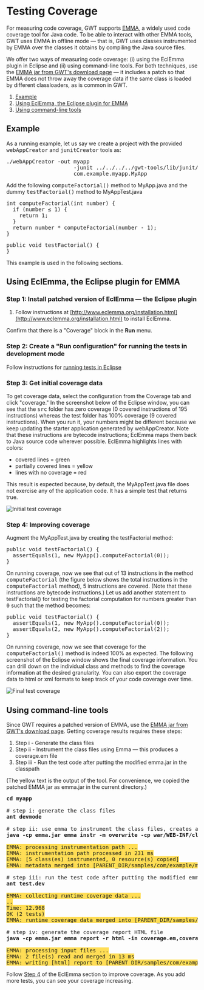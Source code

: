 Testing Coverage
===

For measuring code coverage, GWT supports [EMMA](http://emma.sourceforge.net/), a widely used code coverage tool for Java code. To be able to interact with other EMMA tools, GWT uses EMMA in offline mode &mdash; that is, GWT uses classes instrumented by EMMA over the classes it obtains by compiling the Java source files.

We offer two ways of measuring code coverage: (i) using the EclEmma plugin in Eclipse and (ii) using command-line tools. For both techniques, use the [EMMA jar from GWT's download page](http://google-web-toolkit.googlecode.com/files/emma-2.0.5312-patched.jar) &mdash; it includes a patch so that EMMA does not throw away the coverage data if the same class is loaded by different classloaders, as is common in GWT.

1.  [Example](#example)
2.  [Using EclEmma, the Eclipse plugin for EMMA](#eclemma)
3.  [Using command-line tools](#command-line)

## Example<a id="example"></a>

As a running example, let us say we create a project with the provided <tt>webAppCreator</tt> and <tt>junitCreator</tt> tools as:

<pre>./webAppCreator -out myapp  
                     -junit ../../../../gwt-tools/lib/junit/junit-3.8.1.jar 
                     com.example.myapp.MyApp
</pre>

Add the following <tt>computeFactorial()</tt> method to MyApp.java and the dummy <tt>testFactorial()</tt> method to MyAppTest.java

<pre>int computeFactorial(int number) {
  if (number &le; 1) {
    return 1;
  }
  return number * computeFactorial(number - 1);
}</pre>

<pre>public void testFactorial() {
}</pre>

This example is used in the following sections.

## Using EclEmma, the Eclipse plugin for EMMA<a id="eclemma"></a>

### Step 1: Install patched version of EclEmma &mdash; the Eclipse plugin<a id="install"></a>

1.  Follow instructions at [http://www.eclemma.org/installation.html](http://www.eclemma.org/installation.html) to install EclEmma.

Confirm that there is a "Coverage" block  in the **Run** menu. 

### Step 2: Create a "Run configuration" for running the tests in development mode<a id="configuration"></a>

Follow instructions for [running tests in Eclipse](DevGuideTesting.html#DevGuideRunningTestsInEclipse)

### Step 3: Get initial coverage data<a id="initial"></a>

To get coverage data, select the configuration from the Coverage tab and click "coverage."  In the screenshot below of the Eclipse window, you can see that the <tt>src</tt> folder has zero coverage (0 covered instructions of 195 instructions) whereas the test folder has 100% coverage (9 covered instructions). When you run it, your numbers might be different because we keep updating the starter application generated by webAppCreator. Note that these instructions are bytecode instructions; EclEmma maps them back to Java source code wherever possible. EclEmma highlights lines with colors:

*   covered lines = green
*   partially covered lines = yellow
*   lines with no coverage = red

This result is expected because, by default, the MyAppTest.java file does not exercise any of the application code. It has a simple test that returns true.

![](images/TestCoverageInitial.jpg "Initial test coverage")

### Step 4: Improving coverage<a id="improving"></a>

Augment the MyAppTest.java by creating the testFactorial method:

<pre>public void testFactorial() {
  assertEquals(1, new MyApp().computeFactorial(0));
}</pre>

On running coverage, now we see that out of 13 instructions in the method <tt>computeFactorial</tt> (the figure below shows the total instructions in the <tt>computeFactorial</tt> method), 5 instructions are covered. (Note that these instructions are bytecode instructions.) Let us add another statement to testFactorial() for testing the factorial computation for numbers greater than <tt>0</tt> such that the method becomes:

<pre>public void testFactorial() {
  assertEquals(1, new MyApp().computeFactorial(0));
  assertEquals(2, new MyApp().computeFactorial(2));
}</pre>
 
On running coverage, now we see that coverage for the <tt>computeFactorial()</tt> method is indeed 100% as expected. The following screenshot of the Eclipse window shows the final coverage information. You can drill down on the individual class and methods to find the coverage information at the desired granularity. You can also export the coverage data to html or xml formats to keep track of your code coverage over time. 

![](images/TestCoverageFinal.jpg "Final test coverage")

## Using command-line tools<a id="command-line"></a>

Since GWT requires a patched version of EMMA, use the [EMMA jar from GWT's download page](http://google-web-toolkit.googlecode.com/files/emma-2.0.5312-patched.jar). Getting coverage results requires these steps:

1.  Step i - Generate the class files
2.  Step ii - Instrument the class files using Emma &mdash; this produces a coverage.em file
3.  Step iii - Run the test code after putting the modified emma.jar in the classpath

(The yellow text is the output of the tool. For convenience, we copied the patched EMMA jar as emma.jar in the current directory.)

<pre><strong>cd myapp </strong>

# step i: generate the class files
<strong>ant devmode</strong>

# step ii: use emma to instrument the class files, creates a coverage.em file
<strong>java -cp emma.jar emma instr -m overwrite -cp war/WEB-INF/classes/com/example/myapp/client </strong>

<span style="background: #FD5;">EMMA: processing instrumentation path ...
EMMA: instrumentation path processed in 231 ms
EMMA: [5 class(es) instrumented, 0 resource(s) copied]
EMMA: metadata merged into [PARENT_DIR/samples/com/example/myapp/coverage.em] {in 17 ms}</span>

# step iii: run the test code after putting the modified emma.jar in the classpath; generates a coverage.ec file
<strong>ant test.dev</strong>

<span style="background: #FD5;">EMMA: collecting runtime coverage data ...
..
Time: 12.968
OK (2 tests)
EMMA: runtime coverage data merged into [PARENT_DIR/samples/com/example/myapp/coverage.ec] {in 22 ms}</span>

# step iv: generate the coverage report HTML file
<strong>java -cp emma.jar emma report -r html -in coverage.em,coverage.ec </strong>

<span style="background: #FD5;">EMMA: processing input files ...
EMMA: 2 file(s) read and merged in 13 ms
EMMA: writing [html] report to [PARENT_DIR/samples/com/example/myapp/coverage/index.html] ...</span></pre>

Follow [Step 4](#improving) of the EclEmma section to improve coverage. As you add more tests, you can see your coverage increasing.
